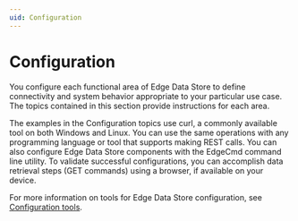 ```yaml
---
uid: Configuration
---
```


# Configuration

You configure each functional area of Edge Data Store to define connectivity and system behavior appropriate to your particular use case. The topics contained in this section provide instructions for each area. 

The examples in the Configuration topics use curl, a commonly available tool on both Windows and Linux. You can use the same operations with any programming language or tool that supports making REST calls. You can also configure Edge Data Store components with the EdgeCmd command line utility. To validate successful configurations, you can accomplish data retrieval steps (GET commands) using a browser, if available on your device. 

For more information on tools for Edge Data Store configuration, see [Configuration tools](xref:managementTools).
